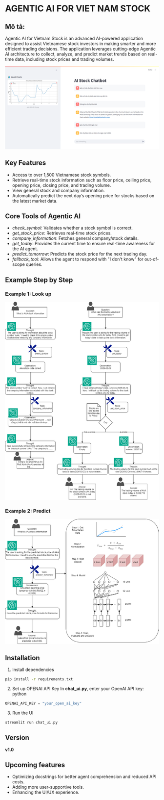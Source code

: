 # AGENTIC AI FOR VIET NAM STOCK

## Mô tả:
Agentic AI for Vietnam Stock is an advanced AI-powered application designed to assist Vietnamese stock investors in making smarter and more efficient trading decisions. The application leverages cutting-edge Agentic AI architecture to collect, analyze, and predict market trends based on real-time data, including stock prices and trading volumes.



![demo](assets/demo.png)

## Key Features
- Access to over 1,500 Vietnamese stock symbols.
- Retrieve real-time stock information such as floor price, ceiling price, opening price, closing price, and trading volume.
- View general stock and company information.
- Automatically predict the next day’s opening price for stocks based on the latest market data.


## Core Tools of Agentic AI
- *check_symbol*: Validates whether a stock symbol is correct.
- *get_stock_price*: Retrieves real-time stock prices.
- *company_information*: Fetches general company/stock details.
- *get_today*: Provides the current time to ensure real-time awareness for the AI agent.
- *predict_tomorrow*: Predicts the stock price for the next trading day.
- *fallback_tool*: Allows the agent to respond with "I don't know" for out-of-scope queries.

## Example Step by Step
### Example 1: Look up
![example1](assets/look_up_agent.png)

### Example 2: Predict
![example2](assets/predict_agent.png)

## Installation
1. Install dependencies
```bash
pip install -r requirements.txt
```
2. Set up OPENAI API Key
In **chat_ui.py**, enter your OpenAI API key:
python

```python
OPENAI_API_KEY = "your_open_ai_key"
```
3. Run the UI
```bash
streamlit run chat_ui.py
```

## Version
**v1.0**

## Upcoming features
- Optimizing docstrings for better agent comprehension and reduced API costs.
- Adding more user-supportive tools.
- Enhancing the UI/UX experience.